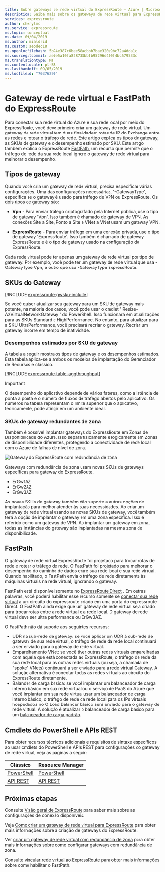 ```yaml
---
title: Sobre gateways de rede virtual do ExpressRoute – Azure | Microsoft Docs
description: Saiba mais sobre os gateways de rede virtual para ExpressRoute. Este artigo inclui informações sobre tipos e SKUs de gateway.
services: expressroute
author: cherylmc
ms.service: expressroute
ms.topic: conceptual
ms.date: 09/04/2019
ms.author: mialdrid
ms.custom: seodec18
ms.openlocfilehash: 5b74e387c6bee58acbbb7bae320a9bc72a4dda1c
ms.sourcegitcommit: aebe5a10fa828733bbfb95296d400f4bc579533c
ms.translationtype: MT
ms.contentlocale: pt-BR
ms.lasthandoff: 09/05/2019
ms.locfileid: "70376290"
---
```

# <a name="expressroute-virtual-network-gateway-and-fastpath"></a>Gateway de rede virtual e FastPath do ExpressRoute
Para conectar sua rede virtual do Azure e sua rede local por meio do ExpressRoute, você deve primeiro criar um gateway de rede virtual. Um gateway de rede virtual tem duas finalidades: rotas de IP do Exchange entre as redes e rotear o tráfego de rede. Este artigo explica os tipos de gateway, as SKUs de gateway e o desempenho estimado por SKU. Este artigo também explica o ExpressRoute [FastPath](#fastpath), um recurso que permite que o tráfego de rede da sua rede local ignore o gateway de rede virtual para melhorar o desempenho.

## <a name="gateway-types"></a>Tipos de gateway

Quando você cria um gateway de rede virtual, precisa especificar várias configurações. Uma das configurações necessárias, '-GatewayType', especifica se o gateway é usado para tráfego de VPN ou ExpressRoute. Os dois tipos de gateway são:

* **Vpn** - Para enviar tráfego criptografado pela Internet pública, use o tipo de gateway 'Vpn'. Isso também é chamado de gateway de VPN. As conexões Site a Site, Ponto a Site e VNet a VNet usam um gateway VPN.

* **ExpressRoute** - Para enviar tráfego em uma conexão privada, use o tipo de gateway 'ExpressRoute'. Isso também é chamado de gateway ExpressRoute e é o tipo de gateway usado na configuração do ExpressRoute.

Cada rede virtual pode ter apenas um gateway de rede virtual por tipo de gateway. Por exemplo, você pode ter um gateway de rede virtual que usa - GatewayType Vpn, e outro que usa -GatewayType ExpressRoute.

## <a name="gwsku"></a>SKUs do Gateway
[!INCLUDE [expressroute-gwsku-include](../../includes/expressroute-gwsku-include.md)]

Se você quiser atualizar seu gateway para um SKU de gateway mais potente, na maioria dos casos, você pode usar o cmdlet ' Resize-AzVirtualNetworkGateway ' do PowerShell. Isso funcionará em atualizações para as SKUs Standard e HighPerformance. No entanto, para atualizar para a SKU UltraPerformance, você precisará recriar o gateway. Recriar um gateway incorre em tempo de inatividade.

### <a name="aggthroughput"></a>Desempenhos estimados por SKU de gateway
A tabela a seguir mostra os tipos de gateway e os desempenhos estimados. Esta tabela aplica-se a ambos os modelos de implantação do Gerenciador de Recursos e clássico.

[!INCLUDE [expressroute-table-aggthroughput](../../includes/expressroute-table-aggtput-include.md)]

> [!IMPORTANT]
> O desempenho do aplicativo depende de vários fatores, como a latência de ponta a ponta e o número de fluxos de tráfego abertos pelo aplicativo. Os números na tabela representam o limite superior que o aplicativo, teoricamente, pode atingir em um ambiente ideal.
>
>

### <a name="zrgw"></a>SKUs de gateway redundantes de zona

Também é possível implantar gateways do ExpressRoute em Zonas de Disponibilidade do Azure. Isso separa fisicamente e logicamente em Zonas de disponibilidade diferentes, protegendo a conectividade de rede local com o Azure de falhas de nível de zona.

![Gateway do ExpressRoute com redundância de zona](./media/expressroute-about-virtual-network-gateways/zone-redundant.png)

Gateways com redundância de zona usam novas SKUs de gateways específicas para gateway do ExpressRoute.

* ErGw1AZ
* ErGw2AZ
* ErGw3AZ

As novas SKUs de gateway também dão suporte a outras opções de implantação para melhor atender às suas necessidades. Ao criar um gateway de rede virtual usando as novas SKUs de gateway, você também terá a opção de implantar o gateway em uma zona específica. Isso é referido como um gateway de VPN. Ao implantar um gateway em zona, todas as instâncias do gateway são implantadas na mesma zona de disponibilidade.

## <a name="fastpath"></a>FastPath
O gateway de rede virtual ExpressRoute foi projetado para trocar rotas de rede e rotear o tráfego de rede. O FastPath foi projetado para melhorar o desempenho do caminho de dados entre sua rede local e sua rede virtual. Quando habilitado, o FastPath envia o tráfego de rede diretamente às máquinas virtuais na rede virtual, ignorando o gateway. 

FastPath está disponível somente no [ExpressRoute Direct](expressroute-erdirect-about.md) . Em outras palavras, você poderá habilitar esse recurso somente se [conectar sua rede virtual](expressroute-howto-linkvnet-arm.md) a um circuito do expressroute criado em uma porta do expressroute Direct. O FastPath ainda exige que um gateway de rede virtual seja criado para trocar rotas entre a rede virtual e a rede local. O gateway de rede virtual deve ser ultra performance ou ErGw3AZ.

O FastPath não dá suporte aos seguintes recursos:
* UDR na sub-rede de gateway: se você aplicar um UDR à sub-rede de gateway de sua rede virtual, o tráfego de rede da rede local continuará a ser enviado para o gateway de rede virtual.
* Emparelhamento VNet: se você tiver outras redes virtuais emparelhadas com aquela que está conectada ao ExpressRoute, o tráfego de rede da sua rede local para as outras redes virtuais (ou seja, a chamada de "spoke" VNets) continuará a ser enviado para a rede virtual Gateway. A solução alternativa é conectar todas as redes virtuais ao circuito do ExpressRoute diretamente.
* Balander de carga básica: se você implantar um balanceador de carga interno básico em sua rede virtual ou o serviço de PaaS do Azure que você implantar em sua rede virtual usar um balanceador de carga interno básico, o tráfego de rede da rede local para os IPs virtuais hospedados no O Load Balancer básico será enviado para o gateway de rede virtual. A solução é atualizar o balanceador de carga básico para um [balanceador de carga padrão](https://docs.microsoft.com/en-us/azure/load-balancer/load-balancer-overview). 
 
## <a name="resources"></a>Cmdlets do PowerShell e APIs REST
Para obter recursos técnicos adicionais e requisitos de sintaxe específicos ao usar cmdlets do PowerShell e APIs REST para configurações do gateway de rede virtual, veja as páginas a seguir:

| **Clássico** | **Resource Manager** |
| --- | --- |
| [PowerShell](https://docs.microsoft.com/powershell/module/servicemanagement/azure/?view=azuresmps-4.0.0#azure) |[PowerShell](https://docs.microsoft.com/powershell/module/az.network#networking) |
| [API REST](https://msdn.microsoft.com/library/jj154113.aspx) |[API REST](https://msdn.microsoft.com/library/mt163859.aspx) |

## <a name="next-steps"></a>Próximas etapas
Consulte [Visão geral de ExpressRoute](expressroute-introduction.md) para saber mais sobre as configurações de conexão disponíveis.

Veja [Como criar um gateway de rede virtual para ExpressRoute](expressroute-howto-add-gateway-resource-manager.md) para obter mais informações sobre a criação de gateways do ExpressRoute.

Ver [criar um gateway de rede virtual com redundância de zona](../../articles/vpn-gateway/create-zone-redundant-vnet-gateway.md) para obter mais informações sobre como configurar gateways com redundância de zona.

Consulte [vincular rede virtual ao ExpressRoute](expressroute-howto-linkvnet-arm.md) para obter mais informações sobre como habilitar o FastPath. 
